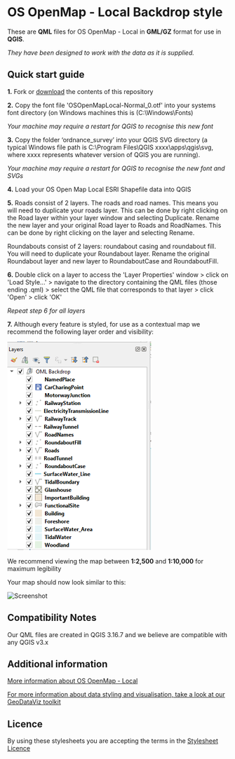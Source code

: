 # OS OpenMap - Local Backdrop style

These are **QML** files for OS OpenMap - Local in **GML/GZ** format for use in **QGIS**.

*They have been designed to work with the data as it is supplied.*

## Quick start guide

**1.**  Fork or [download](https://github.com/OrdnanceSurvey/OS-OpenMap-Local-stylesheets/archive/master.zip) the contents of this repository

**2.**  Copy the font file 'OSOpenMapLocal-Normal_0.otf' into your systems font directory (on Windows machines this is (C:\Windows\Fonts)

*Your machine may require a restart for QGIS to recognise this new font*

**3.** Copy the folder ‘ordnance_survey’ into your QGIS SVG directory (a typical Windows file path is C:\Program Files\QGIS xxxx\apps\qgis\svg, where xxxx represents whatever version of QGIS you are running).

*Your machine may require a restart for QGIS to recognise the new font and SVGs*

**4.**  Load your OS Open Map Local ESRI Shapefile data into QGIS

**5.**  Roads consist of 2 layers. The roads and road names. This means you will need to duplicate your roads layer. This can be done by right clicking on the Road layer within your layer window and selecting Duplicate. Rename the new layer and your original Road layer to Roads and RoadNames. This can be done by right clicking on the layer and selecting Rename.

Roundabouts consist of 2 layers: roundabout casing and roundabout fill. You will need to duplicate your Roundabout layer. Rename the original Roundabout layer and new layer to RoundaboutCase and RoundaboutFill.

**6.**  Double click on a layer to access the 'Layer Properties' window > click on 'Load Style...' > navigate to the directory containing the QML files (those ending .qml) > select the QML file that corresponds to that layer > click 'Open' > click 'OK'

*Repeat step 6 for all layers*

**7.**  Although every feature is styled, for use as a contextual map we recommend the following layer order and visibility:

  ![Screenshot](https://github.com/OrdnanceSurvey/OS-OpenMap-Local-stylesheets/blob/3496d556ba36b22dd51ee1fd444d7a7090914e96/ESRI%20Shapefile%20stylesheets/QGIS%20stylesheets%20(QML)/Backdrop%20style/images/OML_BD_layer_order1.png "Recommended layer order for OS Open Map Local")

We recommend viewing the map between **1:2,500** and **1:10,000** for maximum legibility

Your map should now look similar to this: 

  ![Screenshot](https://raw.githubusercontent.com/OrdnanceSurvey/OS-OpenMap-Local-stylesheets/master/ESRI%20Shapefile%20stylesheets/QGIS%20stylesheets%20%28QML%29/Backdrop%20style/images/OML_BD_screenshot.png "Screenshot of OS OpenMap - Local")

## Compatibility Notes

Our QML files are created in QGIS 3.16.7 and we believe are compatible with any QGIS v3.x

## Additional information

[More information about OS OpenMap - Local](http://www.ordnancesurvey.co.uk/business-and-government/products/os-open-map-local.html)

[For more information about data styling and visualisation, take a look at our GeoDataViz toolkit](https://github.com/OrdnanceSurvey/GeoDataViz-Toolkit)

## Licence

By using these stylesheets you are accepting the terms in the [Stylesheet Licence](http://www.ordnancesurvey.co.uk/docs/licences/stylesheet-licence-v2.pdf)

